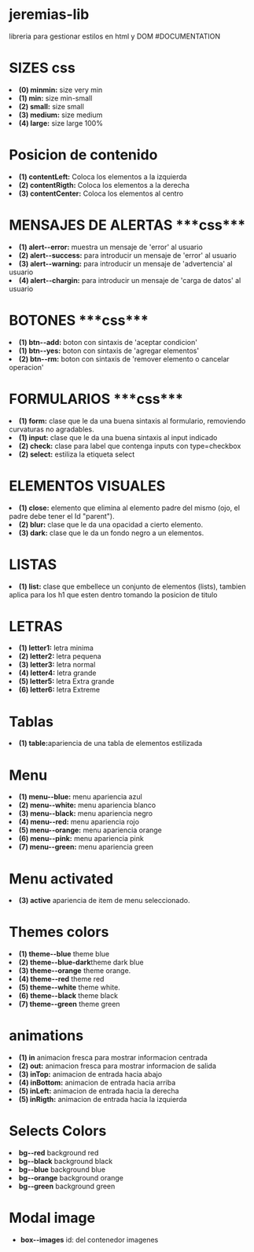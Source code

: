 # jeremias-lib
libreria para gestionar estilos en html y DOM
#DOCUMENTATION




<h1>SIZES css</h1>

<li><strong>(0) minmin:</strong> size very min</li>
<li><strong>(1) min:</strong> size min-small</li>
<li><strong>(2) small:</strong> size small</li>
<li><strong>(3) medium:</strong> size medium</li>
<li><strong>(4) large:</strong> size large 100%</li>


<h1>Posicion de contenido</h1>
<li><strong>(1) contentLeft:</strong> Coloca los elementos a la izquierda</li>
<li><strong>(2) contentRigth:</strong> Coloca los elementos a la derecha</li>
<li><strong>(3) contentCenter:</strong> Coloca los elementos al centro</li>
<h1>MENSAJES DE ALERTAS
***css***</h1>

<li><strong>(1) alert--error:</strong> muestra un mensaje de 'error' al usuario</li>
<li><strong>(2) alert--success:</strong> para introducir un mensaje de 'error' al usuario</li>
<li><strong>(3) alert--warning:</strong> para introducir un mensaje de 'advertencia' al usuario</li>
<li><strong>(4) alert--chargin:</strong> para introducir un mensaje de 'carga de datos' al usuario</li>

<h1>BOTONES
***css***</h1>

<li><strong>(1) btn--add:</strong> boton con sintaxis de 'aceptar condicion'</li>
<li><strong>(1) btn--yes:</strong> boton con sintaxis de 'agregar elementos'</li>
<li><strong>(2) btn--rm:</strong> boton con sintaxis de 'remover elemento o cancelar operacion'</li>

<h1>FORMULARIOS
***css***</h1>

<li><strong>(1) form:</strong> clase que le da una buena sintaxis al formulario, removiendo curvaturas no agradables.</li>

<li><strong>(1) input:</strong> clase que le da una buena sintaxis al input indicado</li>


 <li><strong>(2) check:</strong> clase para label que contenga inputs con type=checkbox</li>

  <li><strong>(2) select:</strong> estiliza la etiqueta select</li>

<h1>ELEMENTOS VISUALES</h1>

<li><strong>(1) close:</strong> elemento que elimina al elemento padre del mismo (ojo, el padre debe tener el Id "parent").</li>

<li><strong>(2) blur:</strong> clase que le da una opacidad a cierto elemento.</li>

<li><strong>(3) dark:</strong> clase que le da un fondo negro a un elementos.</li>

<h1>LISTAS</h1>

<li><strong>(1) list:</strong> clase que embellece un conjunto de elementos (lists), tambien aplica para los h1 que esten dentro tomando la posicion de titulo</li>


<h1>LETRAS</h1>

<li><strong>(1) letter1:</strong> letra minima</li>
<li><strong>(2) letter2:</strong> letra pequena</li>
<li><strong>(3) letter3:</strong> letra normal</li>
<li><strong>(4) letter4:</strong> letra grande</li>
<li><strong>(5) letter5:</strong> letra Extra grande</li>
<li><strong>(6) letter6:</strong> letra Extreme</li>


<h1>Tablas</h1>

<li><strong>(1) table:</strong>apariencia de una tabla de elementos estilizada</li>



<h1>Menu</h1>

<li><strong>(1) menu--blue:</strong> menu apariencia azul</li>

<li><strong>(2) menu--white:</strong> menu apariencia blanco</li>

<li><strong>(3) menu--black:</strong> menu apariencia negro</li>

<li><strong>(4) menu--red:</strong> menu apariencia rojo</li>

<li><strong>(5) menu--orange:</strong> menu apariencia orange</li>

<li><strong>(6) menu--pink:</strong> menu apariencia pink</li>

<li><strong>(7) menu--green:</strong> menu apariencia green</li>

<!-- Menu activated -->

<h1>Menu activated</h1>

<li><strong>(3) active</strong> apariencia de item de menu seleccionado.</li>


<h1>Themes colors</h1>

<li><strong>(1) theme--blue</strong> theme blue</li>
<li><strong>(2) theme--blue-dark</strong>theme dark blue</li>
<li><strong>(3) theme--orange</strong> theme orange.</li>
<li><strong>(4) theme--red</strong> theme red</li>
<li><strong>(5) theme--white</strong> theme white.</li>
<li><strong>(6) theme--black</strong> theme black</li>
<li><strong>(7) theme--green</strong> theme green</li>



<h1>animations</h1>

<li><strong>(1) in</strong> animacion fresca para mostrar informacion centrada</li>
<li><strong>(2) out:</strong> animacion fresca para mostrar informacion de salida</li>
<li><strong>(3) inTop:</strong> animacion de entrada hacia abajo</li>
<li><strong>(4) inBottom:</strong> animacion de entrada hacia arriba</li>
<li><strong>(5) inLeft:</strong> animacion de entrada hacia la derecha</li>
<li><strong>(5) inRigth:</strong> animacion de entrada hacia la izquierda</li>

<h1>Selects Colors</h1>

<li><strong>bg--red</strong> background red</li>
<li><strong>bg--black</strong> background black</li>
<li><strong>bg--blue</strong> background blue</li>
<li><strong>bg--orange</strong> background orange</li>
<li><strong>bg--green</strong> background green</li>


<!-- Modal images -->

<h1>Modal image</h1>
<ul>
  <li><strong>box--images</strong> id: del contenedor imagenes</li>

</ul>
